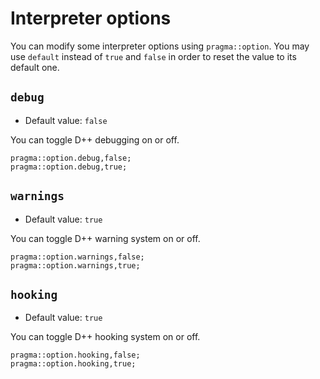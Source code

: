 # Interpreter options
You can modify some interpreter options using `pragma::option`. You may use `default` instead of `true` and `false` in order to reset the value to its default one.

## `debug`
- Default value: `false`

You can toggle D++ debugging on or off.

```pawn
pragma::option.debug,false;
pragma::option.debug,true;
```

## `warnings`
- Default value: `true`

You can toggle D++ warning system on or off.

```pawn
pragma::option.warnings,false;
pragma::option.warnings,true;
```

## `hooking`
- Default value: `true`

You can toggle D++ hooking system on or off.

```pawn
pragma::option.hooking,false;
pragma::option.hooking,true;
```
